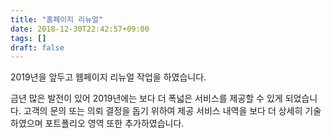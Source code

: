 ```yaml
---
title: "홈페이지 리뉴얼"
date: 2018-12-30T22:42:57+09:00
tags: []
draft: false
---
```

2019년을 앞두고 웹페이지 리뉴얼 작업을 하였습니다.

<!--mor -->
금년 많은 발전이 있어 2019년에는 보다 더 폭넓은 서비스를 제공할 수 있게 되었습니다.
고객의 문의 또는 의뢰 결정을 돕기 위하여 제공 서비스 내역을 보다 더 상세히 기술하였으며
포트폴리오 영역 또한 추가하였습니다.
